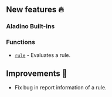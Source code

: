 ## New features :fire: 

### Aladino Built-ins

### Functions
- [`rule`](/maester/reviewpad-file-specification/aladino-specification/aladino-built-ins#rule) - Evaluates a rule.

## Improvements :rocket: 

- Fix bug in report information of a rule.